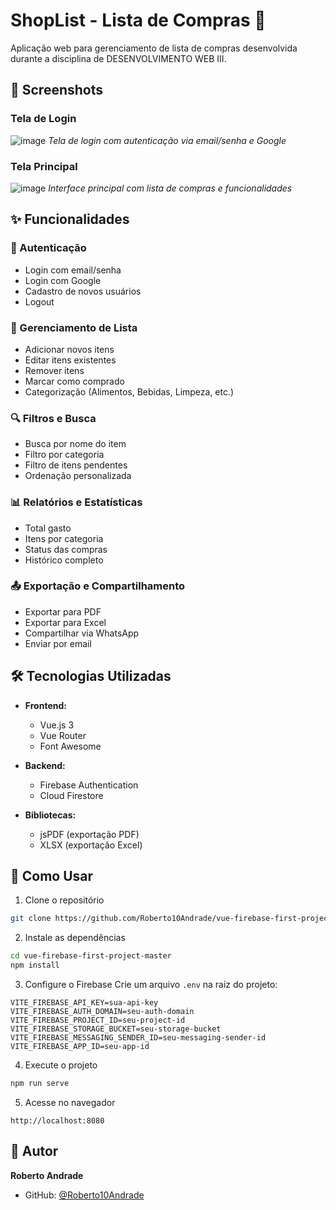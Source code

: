 # ShopList - Lista de Compras 🛒

Aplicação web para gerenciamento de lista de compras desenvolvida durante a disciplina de DESENVOLVIMENTO WEB III.

## 📸 Screenshots

### Tela de Login
![image](https://github.com/user-attachments/assets/e60732ca-0d74-4aa2-886a-86d7f046ef3e)
*Tela de login com autenticação via email/senha e Google*

### Tela Principal
![image](https://github.com/user-attachments/assets/dac28ce6-6a6b-49fd-a8a7-96aae620667e)
*Interface principal com lista de compras e funcionalidades*

## ✨ Funcionalidades

### 🔐 Autenticação
- Login com email/senha
- Login com Google
- Cadastro de novos usuários
- Logout

### 📝 Gerenciamento de Lista
- Adicionar novos itens
- Editar itens existentes
- Remover itens
- Marcar como comprado
- Categorização (Alimentos, Bebidas, Limpeza, etc.)

### 🔍 Filtros e Busca
- Busca por nome do item
- Filtro por categoria
- Filtro de itens pendentes
- Ordenação personalizada

### 📊 Relatórios e Estatísticas
- Total gasto
- Itens por categoria
- Status das compras
- Histórico completo

### 📤 Exportação e Compartilhamento
- Exportar para PDF
- Exportar para Excel
- Compartilhar via WhatsApp
- Enviar por email

## 🛠️ Tecnologias Utilizadas

- **Frontend:**
  - Vue.js 3
  - Vue Router
  - Font Awesome

- **Backend:**
  - Firebase Authentication
  - Cloud Firestore

- **Bibliotecas:**
  - jsPDF (exportação PDF)
  - XLSX (exportação Excel)

## 🚀 Como Usar

1. Clone o repositório
```bash
git clone https://github.com/Roberto10Andrade/vue-firebase-first-project-master.git
```

2. Instale as dependências
```bash
cd vue-firebase-first-project-master
npm install
```

3. Configure o Firebase
Crie um arquivo `.env` na raiz do projeto:
```env
VITE_FIREBASE_API_KEY=sua-api-key
VITE_FIREBASE_AUTH_DOMAIN=seu-auth-domain
VITE_FIREBASE_PROJECT_ID=seu-project-id
VITE_FIREBASE_STORAGE_BUCKET=seu-storage-bucket
VITE_FIREBASE_MESSAGING_SENDER_ID=seu-messaging-sender-id
VITE_FIREBASE_APP_ID=seu-app-id
```

4. Execute o projeto
```bash
npm run serve
```

5. Acesse no navegador
```
http://localhost:8080
```

## 👤 Autor

**Roberto Andrade**
- GitHub: [@Roberto10Andrade](https://github.com/Roberto10Andrade)



